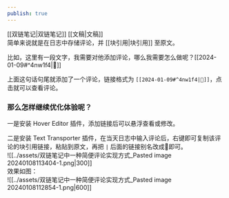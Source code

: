 ```yaml
---
publish: true
---
```

[[双链笔记|双链笔记]] [[文稿|文稿]]    
简单来说就是在日志中存储评论，并 [[块引用|块引用]] 至原文。    
  
比如，这里有一段文字，我需要对他添加评论，哪么我需要怎么做呢？[[2024-01-09#^4nw1f4|💬]]    
  
上面这句话句尾就添加了一个评论，链接格式为 `[[2024-01-09#^4nw1f4|💬]]`，点击就可以查看评论。   
  
### 那么怎样继续优化体验呢？  
  
一是安装 Hover Editor 插件，添加链接后可以悬浮查看或修改。    
  
二是安装 Text Transporter 插件，在当天日志中输入评论后，右键即可复制该评论的块引用链接，粘贴到原文，再把 `|` 后面的链接别名改成💬即可。    
![[../assets/双链笔记中一种简便评论实现方式_Pasted image 20240108113404-1.png|300]]    
效果如图：    
![[../assets/双链笔记中一种简便评论实现方式_Pasted image 20240108112854-1.png|600]]    
  

